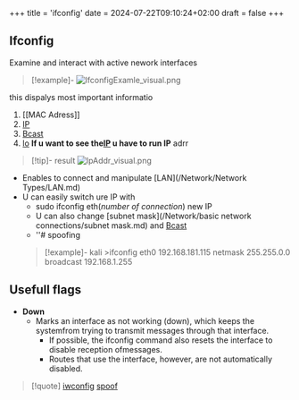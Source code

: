+++
title = 'ifconfig'
date = 2024-07-22T09:10:24+02:00
draft = false
+++

## Ifconfig 
Examine and interact with active nework interfaces 

>[!example]-
>![IfconfigExamle_visual.png](/Notes/IfconfigExamle_visual.png)

this dispalys most important informatio 
1.  [[MAC Adress]]
2. [IP](/Network/Ref_OSI/IP.md)
3. [Bcast](/obisdian_ntoes/notes_obsidian/Penetration/Bcast.md)
4. [lo](/obisdian_ntoes/notes_obsidian/Penetration/lo.md)
**If u want to see the[IP](/Network/Ref_OSI/IP.md) u have to 
run IP**  adrr
>[!tip]- result
>![IpAddr_visual.png](/Notes/IpAddr_visual.png)

- Enables to connect and  manipulate [LAN](/Network/Network Types/LAN.md)
- U can easily switch ure IP with 
	- sudo ifconfig eth(*number of connection*) new IP
	- U can also change [subnet mask](/Network/basic network connections/subnet mask.md) and  [Bcast](/obisdian_ntoes/notes_obsidian/Penetration/Bcast.md) 
	-  ''#  spoofing 
	>[!example]- 
	>kali >ifconfig eth0 192.168.181.115 netmask 255.255.0.0 broadcast 192.168.1.255
 
## Usefull flags 

- **Down**
	- Marks an interface as not working (down), which keeps the systemfrom trying to transmit messages through that interface. 
		-  If possible, the ifconfig command also resets the interface to disable reception ofmessages.  
		- Routes that use the interface,
		    however, are not automatically disabled.

 
>[!quote] [iwconfig](/obisdian_ntoes/notes_obsidian/Penetration/iwconfig.md) [spoof](/obisdian_ntoes/notes_obsidian/Linux/spoof.md)